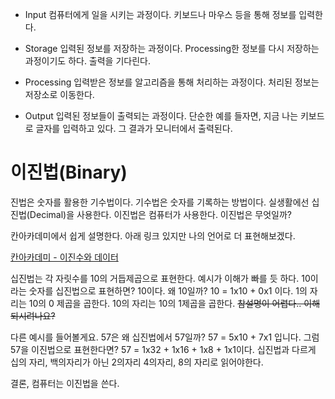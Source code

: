 
* Input
컴퓨터에게 일을 시키는 과정이다. 키보드나 마우스 등을 통해 정보를 입력한다. 

* Storage
입력된 정보를 저장하는 과정이다. Processing한 정보를 다시 저장하는 과정이기도 하다. 출력을 기다린다. 

* Processing
입력받은 정보를 알고리즘을 통해 처리하는 과정이다. 
처리된 정보는 저장소로 이동한다. 

* Output
입력된 정보들이 출력되는 과정이다. 
단순한 예를 들자면, 지금 나는 키보드로 글자를 입력하고 있다. 그 결과가 모니터에서 출력된다. 

# 이진법(Binary) 
 
 진법은 숫자를 활용한 기수법이다. 기수법은 숫자를 기록하는 방법이다. 실생활에선 십진법(Decimal)을 사용한다. 이진법은 컴퓨터가 사용한다. 이진법은 무엇일까? 

칸아카데미에서 쉽게 설명한다. 
아래 링크 있지만 나의 언어로 더 표현해보겠다. 

[칸아카데미 - 이진수와 데이터]([https://ko.khanacademy.org/computing/computer-science/how-computers-work2/v/khan-academy-and-codeorg-binary-data])

십진법는 각 자릿수를 10의 거듭제곱으로 표현한다. 예시가 이해가 빠를 듯 하다. 10이라는 숫자를 십진법으로 표현하면? 10이다. 왜 10일까? 10 = 1x10 + 0x1 이다. 1의 자리는 10의 0 제곱을 곱한다. 10의 자리는 10의 1제곱을 곱한다. ~~참설명이 어렵다.. 이해 되시려나요?~~

다른 예시를 들어볼게요. 
57은 왜 십진법에서 57일까? 57 = 5x10 + 7x1 입니다. 그럼 57을 이진법으로 표현한다면?
57 = 1x32 + 1x16 + 1x8 + 1x1이다. 십진법과 다르게 십의 자리, 백의자리가 아닌 2의자리 4의자리, 8의 자리로 읽어야한다.  

결론, 컴퓨터는 이진법을 쓴다. 